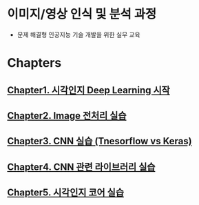 # 이미지/영상 인식 및 분석 과정
* 문제 해결형 인공지능 기술 개발을 위한 실무 교육

# Chapters
## [Chapter1. 시각인지 Deep Learning 시작](./1.DeepLearningStart/)
## [Chapter2. Image 전처리 실습](./2.ImagePreProcessing/)
## [Chapter3. CNN 실습 (Tnesorflow vs Keras)](./3.CNN_Basic/)
## [Chapter4. CNN 관련 라이브러리 실습](./4.CNN_Library/)
## [Chapter5. 시각인지 코어 실습](./5.CNN_Advanced/)
